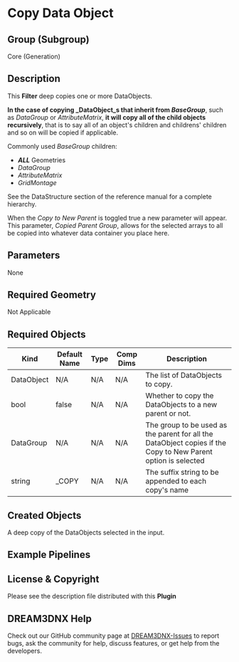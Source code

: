 # Copy Data Object


## Group (Subgroup) ##

Core (Generation)

## Description ##

This **Filter** deep copies one or more DataObjects.

**In the case of copying _DataObject_s that inherit from _BaseGroup_**, such as *DataGroup* or _AttributeMatrix_, **it will copy all of the child objects recursively**, that is to say all of an object's children and childrens' children and so on will be copied if applicable.

Commonly used *BaseGroup* children:
- **_ALL_** Geometries
- _DataGroup_
- _AttributeMatrix_
- _GridMontage_

See the DataStructure section of the reference manual for a complete hierarchy.

When the *Copy to New Parent* is toggled true a new parameter will appear. This parameter, _Copied Parent Group_, allows for the selected arrays to all be copied into whatever data container you place here.

## Parameters ##

None

## Required Geometry ##

Not Applicable

## Required Objects ##

| Kind | Default Name | Type | Comp Dims | Description |
|------|--------------|-------------|---------|----------------|
| DataObject | N/A | N/A | N/A | The list of DataObjects to copy. |
| bool | false | N/A | N/A | Whether to copy the DataObjects to a new parent or not. |
| DataGroup | N/A | N/A | N/A | The group to be used as the parent for all the DataObject copies if the Copy to New Parent option is selected |
| string | _COPY | N/A | N/A | The suffix string to be appended to each copy's name |

## Created Objects ##

A deep copy of the DataObjects selected in the input.

## Example Pipelines ##



## License & Copyright ##

Please see the description file distributed with this **Plugin**

## DREAM3DNX Help

Check out our GitHub community page at [DREAM3DNX-Issues](https://github.com/BlueQuartzSoftware/DREAM3DNX-Issues) to report bugs, ask the community for help, discuss features, or get help from the developers.


